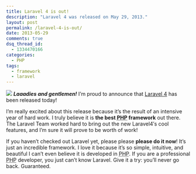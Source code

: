 ```yaml
---
title: Laravel 4 is out!
description: "Laravel 4 was released on May 29, 2013."
layout: post
permalink: /laravel-4-is-out/
date: 2013-05-29
comments: true
dsq_thread_id:
  - 1334470166
categories:
  - PHP
tags:
  - framework
  - laravel
---
```


<p>
  <img src="/images/laravel4.png" class="basic-alignment left" /> <em><strong>Laaadies and gentlemen!</strong></em> I&#8217;m proud to announce that <a href="http://laravel.com" title="Laravel official website" target="_blank">Laravel 4</a> has been released today!
</p>

<p>
  I&#8217;m really excited about this release because it&#8217;s the result of an intensive year of hard work. I truly believe it is <strong>the best <abbr title="PHP: Hypertext Preprocessor (recursive acronym)">PHP</abbr> framework</strong> out there. The Laravel Team worked hard to bring out the new Laravel4&#8242;s cool features, and I&#8217;m sure it will prove to be worth of work!
</p>

<p>
  If you haven&#8217;t checked out Laravel yet, please please <strong>please do it now</strong>! It&#8217;s just an incredible framework. I love it because it&#8217;s so simple, intuitive, and beautiful I can&#8217;t even believe it is developed in <abbr title="PHP: Hypertext Preprocessor (recursive acronym)">PHP</abbr>. If you are a professional <abbr title="PHP: Hypertext Preprocessor (recursive acronym)">PHP</abbr> developer, you just can&#8217;t know Laravel. Give it a try: you&#8217;ll never go back. Guaranteed.
</p>

